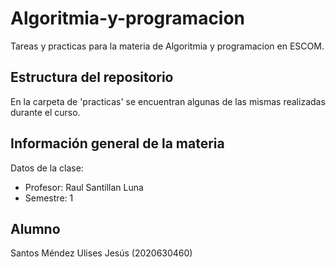 # Algoritmia-y-programacion
Tareas y practicas para la materia de Algoritmia y programacion en ESCOM.
## Estructura del repositorio
En la carpeta de 'practicas' se encuentran algunas de las mismas realizadas durante el curso.
## Información general de la materia
Datos de la clase:
- Profesor: Raul Santillan Luna
- Semestre: 1
## Alumno
Santos Méndez Ulises Jesús (2020630460)

